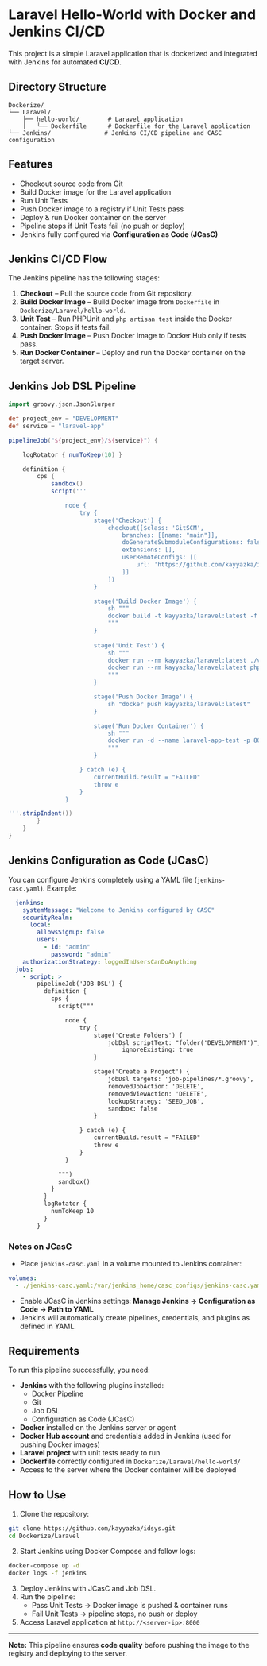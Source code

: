 # Laravel Hello-World with Docker and Jenkins CI/CD

This project is a simple Laravel application that is dockerized and integrated with Jenkins for automated **CI/CD**.

## Directory Structure

```
Dockerize/
└── Laravel/
    ├── hello-world/        # Laravel application
    │   └── Dockerfile      # Dockerfile for the Laravel application
└── Jenkins/               # Jenkins CI/CD pipeline and CASC configuration
```

## Features

- Checkout source code from Git
- Build Docker image for the Laravel application
- Run Unit Tests
- Push Docker image to a registry if Unit Tests pass
- Deploy & run Docker container on the server
- Pipeline stops if Unit Tests fail (no push or deploy)
- Jenkins fully configured via **Configuration as Code (JCasC)**

## Jenkins CI/CD Flow

The Jenkins pipeline has the following stages:

1. **Checkout** – Pull the source code from Git repository.
2. **Build Docker Image** – Build Docker image from `Dockerfile` in `Dockerize/Laravel/hello-world`.
3. **Unit Test** – Run PHPUnit and `php artisan test` inside the Docker container. Stops if tests fail.
4. **Push Docker Image** – Push Docker image to Docker Hub only if tests pass.
5. **Run Docker Container** – Deploy and run the Docker container on the target server.

## Jenkins Job DSL Pipeline

```groovy
import groovy.json.JsonSlurper

def project_env = "DEVELOPMENT"
def service = "laravel-app"

pipelineJob("${project_env}/${service}") {

    logRotator { numToKeep(10) }

    definition {
        cps {
            sandbox()
            script('''

                node {
                    try {
                        stage('Checkout') {
                            checkout([$class: 'GitSCM',
                                branches: [[name: "main"]],
                                doGenerateSubmoduleConfigurations: false,
                                extensions: [],
                                userRemoteConfigs: [[
                                    url: 'https://github.com/kayyazka/idsys'
                                ]]
                            ])
                        }

                        stage('Build Docker Image') {
                            sh """                      
                            docker build -t kayyazka/laravel:latest -f \$WORKSPACE/Dockerize/Laravel/hello-world/Dockerfile  \$WORKSPACE/Dockerize/Laravel/hello-world/
                            """
                        }
                        
                        stage('Unit Test') {
                            sh """
                            docker run --rm kayyazka/laravel:latest ./vendor/bin/phpunit
                            docker run --rm kayyazka/laravel:latest php artisan test
                            """
                        }

                        stage('Push Docker Image') {
                            sh "docker push kayyazka/laravel:latest"
                        }

                        stage('Run Docker Container') {
                            sh """
                            docker run -d --name laravel-app-test -p 8000:80 kayyazka/laravel:latest
                            """
                        }

                    } catch (e) {
                        currentBuild.result = "FAILED"
                        throw e
                    }
                }

'''.stripIndent())
        }
    }
}
```

## Jenkins Configuration as Code (JCasC)

You can configure Jenkins completely using a YAML file (`jenkins-casc.yaml`). Example:

```yaml
  jenkins:
    systemMessage: "Welcome to Jenkins configured by CASC"
    securityRealm:
      local:
        allowsSignup: false
        users:
          - id: "admin"
            password: "admin"
    authorizationStrategy: loggedInUsersCanDoAnything
  jobs:
    - script: >
        pipelineJob('JOB-DSL') {
          definition {
            cps {
              script("""

                node {
                    try {
                        stage('Create Folders') {
                            jobDsl scriptText: "folder('DEVELOPMENT')",
                                ignoreExisting: true
                        }

                        stage('Create a Project') {
                            jobDsl targets: 'job-pipelines/*.groovy',
                            removedJobAction: 'DELETE',
                            removedViewAction: 'DELETE',
                            lookupStrategy: 'SEED_JOB',
                            sandbox: false 
                        }

                    } catch (e) {
                        currentBuild.result = "FAILED"
                        throw e
                    }
                }

              """)
              sandbox()
            }
          }
          logRotator {
            numToKeep 10
          }
        }

```

### Notes on JCasC

- Place `jenkins-casc.yaml` in a volume mounted to Jenkins container:
```yaml
volumes:
  - ./jenkins-casc.yaml:/var/jenkins_home/casc_configs/jenkins-casc.yaml
```
- Enable JCasC in Jenkins settings:
  **Manage Jenkins → Configuration as Code → Path to YAML**
- Jenkins will automatically create pipelines, credentials, and plugins as defined in YAML.

## Requirements

To run this pipeline successfully, you need:

- **Jenkins** with the following plugins installed:
  - Docker Pipeline
  - Git
  - Job DSL
  - Configuration as Code (JCasC)
- **Docker** installed on the Jenkins server or agent
- **Docker Hub account** and credentials added in Jenkins (used for pushing Docker images)
- **Laravel project** with unit tests ready to run
- **Dockerfile** correctly configured in `Dockerize/Laravel/hello-world/`
- Access to the server where the Docker container will be deployed

## How to Use

1. Clone the repository:
```bash
git clone https://github.com/kayyazka/idsys.git
cd Dockerize/Laravel
```
2. Start Jenkins using Docker Compose and follow logs:
```bash
docker-compose up -d
docker logs -f jenkins
```
3. Deploy Jenkins with JCasC and Job DSL.
4. Run the pipeline:
   - Pass Unit Tests → Docker image is pushed & container runs
   - Fail Unit Tests → pipeline stops, no push or deploy
5. Access Laravel application at `http://<server-ip>:8000`

---

**Note:**
This pipeline ensures **code quality** before pushing the image to the registry and deploying to the server.

